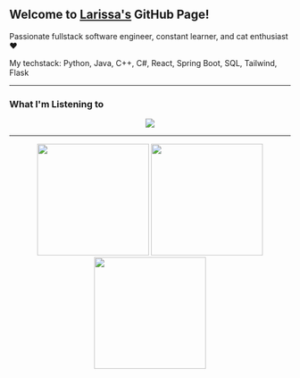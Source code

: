 ## Welcome to [Larissa's][website] GitHub Page!

Passionate fullstack software engineer, constant learner, and cat enthusiast ❤️

My techstack: Python, Java, C++, C#, React, Spring Boot, SQL, Tailwind, Flask

---

### What I'm Listening to
<p align="center">
  <a href="https://spotify-github-profile.kittinanx.com/api/view?uid=sovptg6ym5mws6xjwpd4uiq80&redirect=true">
    <img src="https://spotify-github-profile.kittinanx.com/api/view?uid=sovptg6ym5mws6xjwpd4uiq80&cover_image=true&theme=spotify-embed&show_offline=false&background_color=121212&interchange=true&profanity=false&bar_color=53b14f&bar_color_cover=false&mode=dark" />
  </a>
</p>

---

<p align="center">
  <img src="https://i.pinimg.com/736x/7a/b6/fc/7ab6fc6550326bdd81bd0c968c149344.jpg" width="200"/>
  <img src="https://i.pinimg.com/736x/e4/b2/0f/e4b20fb2426a1741c7502278f8e01f6a.jpg" width="200"/>
  <img src="https://i.pinimg.com/736x/1a/d4/f2/1ad4f21ee5716a4054dbae7bd9301610.jpg" width="200"/>
</p>


[website]: https://people.tamu.edu/~kimlarissa/
[linkedin]: https://www.linkedin.com/in/kimlarissa/
